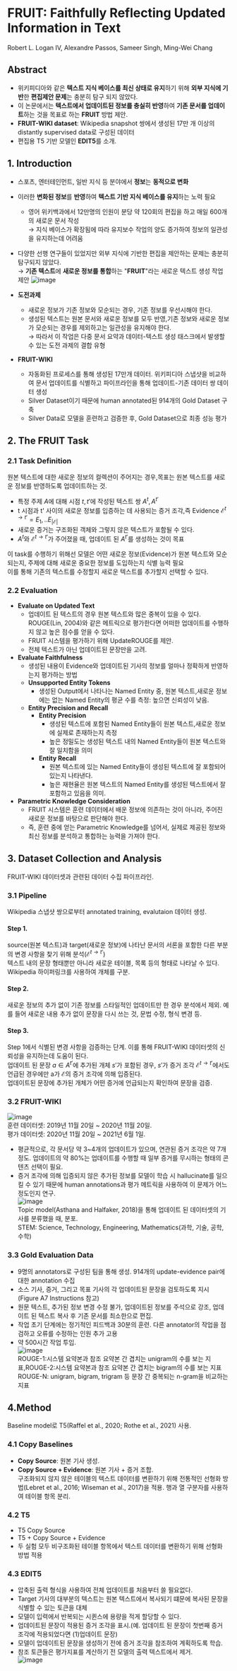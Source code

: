 # FRUIT: Faithfully Reflecting Updated Information in Text
Robert L. Logan IV, Alexandre Passos, Sameer Singh, Ming-Wei Chang

## Abstract
- 위키피디아와 같은 **텍스트 지식 베이스를 최신 상태로 유지**하기 위해 **외부 지식에 기반**한  **편집제안 문제**는 
충분히 탐구 되지 않았다.
- 이 논문에서는 **텍스트에서 업데이트된 정보를 충실히 반영**하여 **기존 문서를 업데이트**하는  것을 목표로 하는 **FRUIT** 방법 제안.
- **FRUIT-WIKI dataset**: Wikipedia snapshot 쌍에서 생성된 17만 개 이상의 distantly supervised data로 구성된 데이터
- 편집용 T5 기반 모델인 **EDIT5**를 소개.

## 1. Introduction

- 스포츠, 엔터테인먼트, 일반 지식 등 분야에서 **정보**는 **동적으로 변화**
- 이러한 **변화된 정보**를 **반영**하여 **텍스트 기반 지식 베이스를 유지**하는 노력 필요
    - 영어 위키백과에서 12만명의 인원이 분당 약 120회의 편집을 하고 매일 600개의 새로운 문서 작성 <br />→ 지식 베이스가 확장됨에 따라 유지보수 작업의 양도 증가하여 정보의 일관성을 유지하는데 어려움
- 다양한 선행 연구들이 있었지만 외부 지식에 기반한 편집을 제안하는 문제는 충분히 탐구되지 않았다.<br />→ **기존 텍스트**에 **새로운 정보를 통합**하는 "**FRUIT**"라는 새로운 텍스트 생성 작업 제안
  ![image](https://github.com/in-sukim/NLP-Paper/assets/43094223/d2a886bb-2c5b-438a-93ef-b0d28d80a2e9)

- **도전과제**
  - 새로운 정보가 기존 정보와 모순되는 경우, 기존 정보를 우선시해야 한다.
  - 생성된 텍스트는 원본 문서와 새로운 정보를 모두 반영,기존 정보와 새로운 정보가 모순되는 경우를 제외하고는 일관성을 유지해야 한다. <br />→ 따라서 이 작업은 다중 문서 요약과 데이터-텍스트 생성 태스크에서 발생할 수 있는 도전 과제의 결합 유형

- **FRUIT-WIKI**
    - 자동화된 프로세스를 통해 생성된 17만개 데이터. 위키피디아 스냅샷을 비교하여 문서 업데이트를 식별하고 파이프라인을 통해 업데이트-기존 데이터 쌍 데이터 생성
    - Silver Dataset이기 때문에 human annotated된 914개의 Gold Dataset 구축
    - Silver Data로 모델을 훈련하고 검증한 후, Gold Dataset으로 최종 성능 평가
 
## 2. The FRUIT Task

### **2.1 Task Definition**
원본 텍스트에 대한 새로운 정보의 컬렉션이 주어지는 경우,목표는 원본 텍스트를 새로운 정보를 반영하도록 업데이트하는 것. <br />
- 특정 주제 $A$에 대해 시점 $t,t'$에 작성된 텍스트 쌍 $A^t, A^{t'}$<br />
- t 시점과 t' 사이의 새로운 정보를 입증하는 데 사용되는 증거 조각,즉 Evidence $\mathcal{E}^{t \rightarrow t'} = {E_1, .. E_{|\mathcal{E}|}}$ <br />
- 새로운 증거는 구조화된 객체와 그렇지 않은 텍스트가 포함될 수 있다.
- $A^t$와 $\mathcal{E}^{t \rightarrow t'}$가 주어졌을 때, 업데이트 된 $A^{t'}$를 생성하는 것이 목표

이 task를 수행하기 위해선 모델은 어떤 새로운 정보(Evidence)가 원본 텍스트와 모순되는지, 주제에 대해 새로운 중요한 정보를 도입하는지 식별 능력 필요 <br />
이를 통해 기존의 텍스트를 수정할지 새로운 텍스트를 추가할지 선택할 수 있다.

### **2.2 Evaluation**
- **Evaluate on Updated Text**
    - 업데이트 된 텍스트의 경우 원본 텍스트와 많은 중복이 있을 수 있다. ROUGE(Lin, 2004)와 같은 메트릭으로 평가한다면 어떠한 업데이트를 수행하지 않고 높은 점수를 얻을 수 있다.
    - FRUIT 시스템을 평가하기 위해 UpdateROUGE를 제안.
    - 전체 텍스트가 아닌 업데이트된 문장만을 고려.
- **Evaluate Faithfulness**
    - 생성된 내용이 Evidence와 업데이트된 기사의 정보를 얼마나 정확하게 반영하는지 평가하는 방법
    - **Unsupported Entity Tokens**
        - 생성된 Output에서 나타나는 Named Entity 중, 원본 텍스트,새로운 정보에는 없는 Named Entity의 평균 수를 측정: 높으면 신뢰성이 낮음.
    - **Entity Precision and Recall**
        - **Entity Precision**
            - 생성된 텍스트에 포함된 Named Entity들이 원본 텍스트,새로운 정보에 실제로 존재하는지 측정
            - 높은 정밀도는 생성된 텍스트 내의 Named Entity들이 원본 텍스트와 잘 일치함을 의미
        - **Entity Recall**
            - 원본 텍스트에 있는 Named Entity들이 생성된 텍스트에 잘 포함되어 있는지 나타낸다.
            - 높은 재현율은 원본 텍스트의 Named Entity를 생성된 텍스트에서 잘 포함하고 있음을 의미.
- **Parametric Knowledge Consideration**
    - FRUIT 시스템은 훈련 데이터에서 배운 정보에 의존하는 것이 아니라, 주어진 새로운 정보를 바탕으로 판단해야 한다.
    - 즉, 훈련 중에 얻는 Parametric Knowledge를 넘어서, 실제로 제공된 정보와 최신 정보를 분석하고 통합하는 능력을 가져야 한다.

## 3. Dataset Collection and Analysis
FRUIT-WIKI 데이터셋과 관련된 데이터 수집 파이프라인.

### 3.1 Pipeline
Wikipedia 스냅샷 쌍으로부터 annotated training, evalutaion 데이터 생성.
#### Step 1.
source(원본 텍스트)과 target(새로운 정보)에 나타난 문서의 서론을 포함한 다른 부분의 변경 사항을 찾기 위해 분석($\mathcal{E}^{t \rightarrow t'})$<br />
텍스트 내의 문장 형태뿐만 아니라 새로운 테이블, 목록 등의 형태로 나타날 수 있다. Wikipedia 하이퍼링크를 사용하여 개체를 구분.

#### Step 2.
새로운 정보의 추가 없이 기존 정보를 스타일적인 업데이트만 한 경우 분석에서 제외. 예를 들어 새로운 내용 추가 없이 문장을 다시 쓰는 것, 문법 수정, 형식 변경 등.

#### Step 3.
Step 1에서 식별된 변경 사항을 검증하는 단계. 이를 통해 FRUIT-WIKI 데이터셋의 신뢰성을 유지하는데 도움이 된다.<br/>
업데이트 된 문장 $a \in A^{t'}$에 추가된 개체 $s'$가 포함된 경우, $s'$가 증거 조각 $\mathcal{E}^{t \rightarrow t'}$에서도 언급된 경우에만 a가 $\mathcal{E}$의 증거 조각에 의해 입증된다. <br/>업데이트된 문장에 추가된 개체가 어떤 증거에 언급되는지 확인하여 문장을 검증.

### 3.2 FRUIT-WIKI
![image](https://github.com/in-sukim/NLP-Paper/assets/43094223/dabf61cf-8153-4ef5-85b8-70e1ccac51f1)<br/>
훈련 데이터셋: 2019년 11월 20일 ~ 2020년 11월 20일. <br />
평가 데이터셋: 2020년 11월 20일 ~ 2021년 6월 1일. <br />
- 평균적으로, 각 문서당 약 3~4개의 업데이트가 있으며, 연관된 증거 조각은 약 7개 정도. 업데이트의 약 80%는 업데이트를 수행할 때 일부 증거를 무시하는 형태의 콘텐츠 선택이 필요. <br />
- 증거 조각에 의해 입증되지 않은 추가된 정보를 모델이 학습 시 hallucinate를 일으킬 수 있기 때문에 human annotations과 평가 메트릭을 사용하여 이 문제가 어느정도인지 연구.<br />
![image](https://github.com/in-sukim/NLP-Paper/assets/43094223/acb1ddae-8e52-48bc-bf0d-8ca0ec741283) <br />
Topic model(Asthana and Halfaker, 2018)을 통해 업데이트 된 데이터셋의 기사를 분류했을 때, 분포. <br/>
STEM: Science, Technology, Engineering, Mathematics(과학, 기술, 공학, 수학)

### 3.3 Gold Evaluation Data
- 9명의 annotators로 구성된 팀을 통해 생성. 914개의 update-evidence pair에 대한 annotation 수집<br/>
- 소스 기사, 증거, 그리고 목표 기사의 각 업데이트된 문장을 검토하도록 지시(Figure A7 Instructions 참고) <br />
- 원문 텍스트, 추가된 정보 변경 수정 불가, 업데이트된 정보를 주석으로 강조, 업데이트 된 텍스트 복사 후 기존 문서를 최소한으로 편집. <br />
- 작업 초기 단계에는 정기적인 피드백과 30분의 훈련. 다른 annotator의 작업을 점검하고 오류를 수정하는 인원 추가 고용
- 약 500시간 작업 투입.<br/>
![image](https://github.com/in-sukim/NLP-Paper/assets/43094223/95a96a0e-4005-4a72-a84d-4adce64f52ab)<br />
ROUGE-1:시스템 요약본과 참조 요약본 간 겹치는 unigram의 수를 보는 지표,ROUGE-2:시스템 요약본과 참조 요약본 간 겹치는 bigram의 수를 보는 지표<br />
ROUGE-N: unigram, bigram, trigram 등 문장 간 중복되는 n-gram을 비교하는 지표

## 4.Method
Baseline model로 T5(Raffel et al., 2020; Rothe et al., 2021) 사용.
### 4.1 Copy Baselines
- **Copy Source**: 원본 기사 생성.
- **Copy Source + Evidence**: 원본 기사 + 증거 조합. <br/>구조화되지 않지 않은 테이블의 텍스트 데이터를 변환하기 위해 전통적인 선형화 방법(Lebret et al., 2016; Wiseman et al., 2017)을 적용. 행과 열 구분자를 사용하여 테이블 항목 분리.

### 4.2 T5
- T5 Copy Source
- T5 + Copy Source + Evidence
- 두 실험 모두 비구조화된 테이블 항목에서 텍스트 데이터를 변환하기 위해 선형화 방법 적용

### 4.3 EDIT5
- 압축된 출력 형식을 사용하여 전체 업데이트를 처음부터 쓸 필요없다.
- Target 기사의 대부분의 텍스트는 원본 텍스트에서 복사되기 떄문에 복사된 문장을 식별할 수 있는 토큰을 대체
- 모델이 입력에서 반복되는 시퀸스에 용량을 적게 할당할 수 있다.
- 업데이트된 문장이 적용된 증거 조각을 표시.(예. 업데이트 된 문장이 첫번째 증거 조각에 적용되었다면 (1)업데이트 문장)
- 모델이 업데이트된 문장을 생성하기 전에 증거 조각을 참조하여 계획하도록 학습.
- 참조 토큰들은 평가지표를 계산하기 전 모델의 출력 텍스트에서 제거.<br />
![image](https://github.com/in-sukim/NLP-Paper/assets/43094223/bc6e6da5-da5f-4cac-b8ba-c49cd2554566)<br/>

